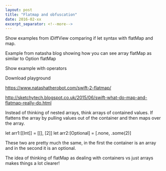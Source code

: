 ```yaml
---
layout: post
title: "Flatmap and obfuscation"
date: 2016-02-xx
excerpt_separator: <!--more-->
---
```

Show examples from iDiffView comparing if let syntax with flatMap and map.

Example from natasha blog showing how you can see array flatMap as similar to Option flatMap

Show example with operators

Download playground


https://www.natashatherobot.com/swift-2-flatmap/

http://sketchytech.blogspot.co.uk/2015/06/swift-what-do-map-and-flatmap-really-do.html

Instead of thinking of nested arrays, think arrays of contained values.
If flattens the array by pulling values out of the container and then maps over the array.

let arr1:[[Int]] = [[], [2]]
let arr2:[Optional] = [.none, .some(2)]

These two are pretty much the same, in the first the container is an array and in the second it is an optional.

The idea of thinking of flatMap as dealing with containers vs just arrays makes things a lot clearer!
